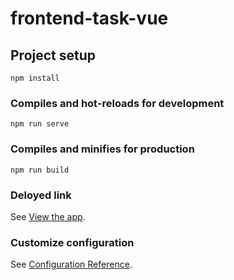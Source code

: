 # frontend-task-vue

## Project setup
```
npm install
```

### Compiles and hot-reloads for development
```
npm run serve
```

### Compiles and minifies for production
```
npm run build
```
### Deloyed link
See [View the app](https://himalayanjava.vercel.app/).

### Customize configuration
See [Configuration Reference](https://cli.vuejs.org/config/).
